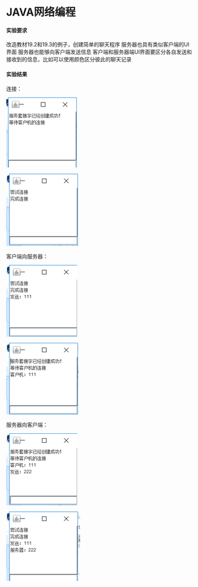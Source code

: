﻿# JAVA网络编程
#### 实验要求  

改造教材19.2和19.3的例子，创建简单的聊天程序
服务器也具有类似客户端的UI界面
服务器也能够向客户端发送信息
客户端和服务器端UI界面要区分各自发送和接收到的信息，比如可以使用颜色区分彼此的聊天记录


#### 实验结果  
连接：  

![image](https://raw.githubusercontent.com/905220575/LearnJava/master/img/TCP/Service.png) 

![image](https://raw.githubusercontent.com/905220575/LearnJava/master/img/TCP/Client.png) 

客户端向服务器：  

![image](https://raw.githubusercontent.com/905220575/LearnJava/master/img/TCP/ClientTalk.png) 

![image](https://raw.githubusercontent.com/905220575/LearnJava/master/img/TCP/ServiceGet.png) 

服务器向客户端：  

![image](https://raw.githubusercontent.com/905220575/LearnJava/master/img/TCP/ServiceTalk.png) 

![image](https://raw.githubusercontent.com/905220575/LearnJava/master/img/TCP/ClientGet.png) 

